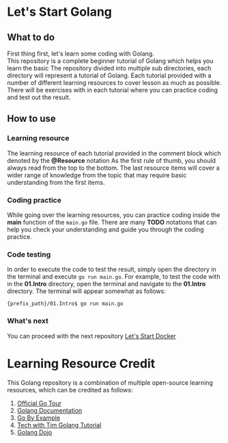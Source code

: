# Let's Start Golang


## What to do
First thing first, let's learn some coding with Golang. \
This repository is a complete beginner tutorial of Golang which helps you learn the basic 
The repository divided into multiple sub directories, each directory will represent a tutorial of Golang.
Each tutorial provided with a number of different learning resources to cover lesson as much as possible.
There will be exercises with in each tutorial where you can practice coding and test out the result. 

## How to use
### Learning resource
The learning resource of each tutorial provided in the comment block which denoted by the **@Resource** notation
As the first rule of thumb, you should always read from the top to the bottom. The last resource items will cover a wider 
range of knowledge from the topic that may require basic understanding from the first items.

### Coding practice
While going over the learning resources, you can practice coding inside the **main** function of the `main.go` file.
There are many **TODO** notations that can help you check your understanding and guide you through the coding practice.

### Code testing
In order to execute the code to test the result, simply open the directory in the terminal and execute `go run main.go`.
For example, to test the code with in the **01.Intro** directory, open the terminal and navigate to the **01.Intro** directory.
The terminal will appear somewhat as follows:
```
{prefix_path}/01.Intro$ go run main.go
```

### What's next
You can proceed with the next repository [Let's Start Docker](https://github.com/dinhtp/lets-go-company)


# Learning Resource Credit
This Golang repository is a combination of multiple open-source learning resources, which can be credited as follows:
1. [Official Go Tour](https://go.dev/tour)
2. [Golang Documentation](https://go.dev/doc)
3. [Go By Example](https://gobyexample.com)
4. [Tech with Tim Golang Tutorial](https://www.youtube.com/watch?v=75lJDVT1h0s&list=PLzMcBGfZo4-mtY_SE3HuzQJzuj4VlUG0q)
5. [Golang Dojo](https://www.youtube.com/channel/UCEXtPiqFrcdzFRKqwazI1NA)

